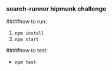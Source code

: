 ### search-runner hipmunk challenge

####how to run:
1. ```npm install```
2. ```npm start```

####how to test:
- ```npm test```
